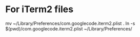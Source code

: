 # For iTerm2 files
mv ~/Library/Preferences/com.googlecode.iterm2.plist .
ln -s $(pwd)/com.googlecode.iterm2.plist ~/Library/Preferences/
